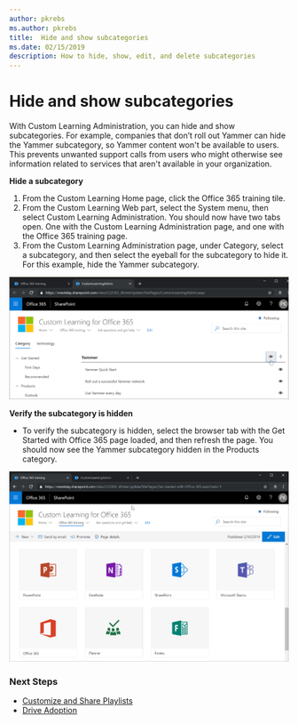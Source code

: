 ```yaml
---
author: pkrebs
ms.author: pkrebs
title:  Hide and show subcategories
ms.date: 02/15/2019
description: How to hide, show, edit, and delete subcategories
---
```


# Hide and show subcategories

With Custom Learning Administration, you can hide and show subcategories. For example, companies that don’t roll out Yammer can hide the Yammer subcategory, so Yammer content won't be available to users. This prevents unwanted support calls from users who might otherwise see information related to services that aren't available in your organization.

**Hide a subcategory** 

1. From the Custom Learning Home page, click the Office 365 training tile.
2. From the Custom Learning Web part, select the System menu, then select Custom Learning Administration. You should now have two tabs open. One with the Custom Learning Administration page, and one with the Office 365 training page. 
3. From the Custom Learning Administration page, under Category, select a subcategory, and then select the eyeball for the subcategory to hide it. For this example, hide the Yammer subcategory.  

![cg_hidesubcat.png](media/cg_hidesubcat.png)

**Verify the subcategory is hidden**
- To verify the subcategory is hidden, select the browser tab with the Get Started with Office 365 page loaded, and then refresh the page. You should now see the Yammer subcategory hidden in the Products category. 

![cg_hidesubcatrefresh.png](media/cg_hidesubcatrefresh.png)

### Next Steps

- [Customize and Share Playlists](customplaylist.md)
- [Drive Adoption](driveadoption.md) 